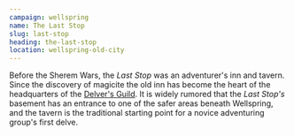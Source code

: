 ```yaml
---
campaign: wellspring
name: The Last Stop
slug: last-stop
heading: the-last-stop
location: wellspring-old-city
---
```


Before the Sherem Wars, the *Last Stop* was an adventurer's inn and tavern. Since the discovery of magicite the old inn has become the heart of the headquarters of the [Delver's Guild]({{site.baseurl}}/campaigns/wellspring/organizations/delvers-guild). It is widely rumored that the *Last Stop's* basement has an entrance to one of the safer areas beneath Wellspring, and the tavern is the traditional starting point for a novice adventuring group's first delve.
